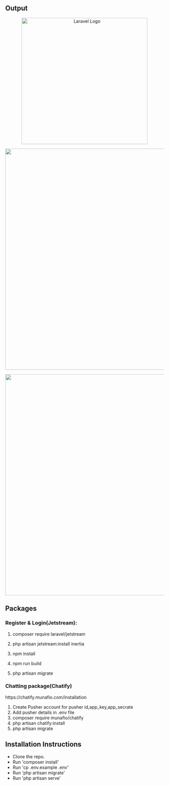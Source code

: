## Output
<p align="center"><a href="https://laravel.com" target="_blank"><img src="https://raw.githubusercontent.com/laravel/art/master/logo-lockup/5%20SVG/2%20CMYK/1%20Full%20Color/laravel-logolockup-cmyk-red.svg" width="400" alt="Laravel Logo"></a></p>

<p align="center">
<img width="700px" src="https://user-images.githubusercontent.com/80118217/193875412-01717009-27af-40a6-ad29-b8a4489401ee.JPG">
</p>


<p align="center">
<img width="700px" src="https://user-images.githubusercontent.com/80118217/193876054-23be341f-841b-4396-8ddc-0b38a1e0c58a.JPG">
</p>


## Packages

<h3>Register & Login(Jetstream):</h3>

1. composer require laravel/jetstream

2. php artisan jetstream:install inertia

3. npm install

4. npm run build

5. php artisan migrate


<h3>Chatting package(Chatify)</h3>
https://chatify.munafio.com/installation

1. Create Pusher account for pusher id,app_key,app_secrate 
2. Add pusher details in .env file
3. composer require munafio/chatify
4. php artisan chatify:install
5. php artisan migrate


## Installation Instructions
- Clone the repo.
- Run 'composer install'
- Run 'cp .env.example .env'
- Run 'php artisan migrate'
- Run 'php artisan serve'
